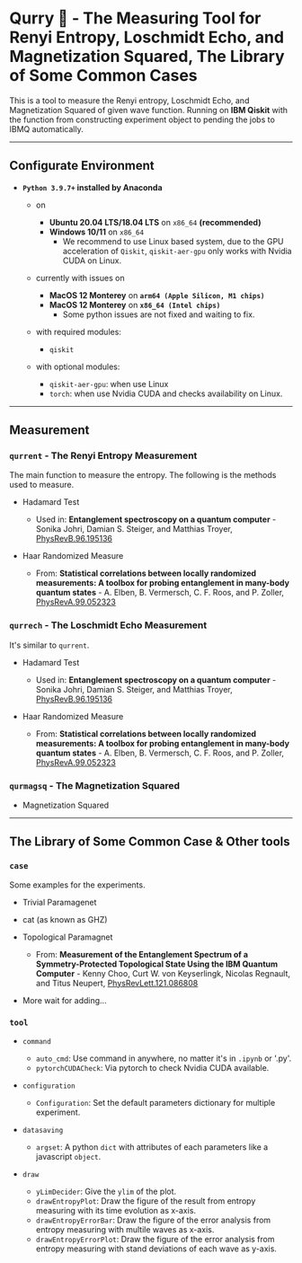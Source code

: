 # Qurry 🍛 - The Measuring Tool for Renyi Entropy, Loschmidt Echo, and Magnetization Squared, The Library of Some Common Cases

This is a tool to measure the Renyi entropy, Loschmidt Echo, and Magnetization Squared of given wave function. Running on **IBM Qiskit** with the function from constructing experiment object to pending the jobs to IBMQ automatically.

---

## Configurate Environment

- **`Python 3.9.7+` installed by Anaconda**
  - on
    - **Ubuntu 20.04 LTS/18.04 LTS** on `x86_64` **(recommended)**
    - **Windows 10/11** on `x86_64`
      - We recommend to use Linux based system, due to the GPU acceleration of `Qiskit`, `qiskit-aer-gpu` only works with Nvidia CUDA on Linux.

  - currently with issues on
    - **MacOS 12 Monterey** on **`arm64 (Apple Silicon, M1 chips)`**
    - **MacOS 12 Monterey** on **`x86_64 (Intel chips)`**
      - Some python issues are not fixed and waiting to fix.

  - with required modules:
    - `qiskit`

  - with optional modules:
    - `qiskit-aer-gpu`: when use Linux
    - `torch`: when use Nvidia CUDA and checks availability on Linux.

---

## Measurement

### `qurrent` - The Renyi Entropy Measurement

The main function to measure the entropy.
The following is the methods used to measure.

- Hadamard Test
  - Used in:
    **Entanglement spectroscopy on a quantum computer** - Sonika Johri, Damian S. Steiger, and Matthias Troyer, [PhysRevB.96.195136](https://doi.org/10.1103/PhysRevB.96.195136)

- Haar Randomized Measure
  - From:
    **Statistical correlations between locally randomized measurements: A toolbox for probing entanglement in many-body quantum states** - A. Elben, B. Vermersch, C. F. Roos, and P. Zoller, [PhysRevA.99.052323](https://doi.org/10.1103/PhysRevA.99.052323)

### `qurrech` - The Loschmidt Echo Measurement

It's similar to `qurrent`.

- Hadamard Test
  - Used in:
    **Entanglement spectroscopy on a quantum computer** - Sonika Johri, Damian S. Steiger, and Matthias Troyer, [PhysRevB.96.195136](https://doi.org/10.1103/PhysRevB.96.195136)

- Haar Randomized Measure
  - From:
    **Statistical correlations between locally randomized measurements: A toolbox for probing entanglement in many-body quantum states** - A. Elben, B. Vermersch, C. F. Roos, and P. Zoller, [PhysRevA.99.052323](https://doi.org/10.1103/PhysRevA.99.052323)

### `qurmagsq` - The Magnetization Squared

- Magnetization Squared

---

## The Library of Some Common Case & Other tools

### `case`

Some examples for the experiments.

- Trivial Paramagenet
- cat (as known as GHZ)
- Topological Paramagnet
  - From:
    **Measurement of the Entanglement Spectrum of a Symmetry-Protected Topological State Using the IBM Quantum Computer** - Kenny Choo, Curt W. von Keyserlingk, Nicolas Regnault, and Titus Neupert, [PhysRevLett.121.086808](https://doi.org/10.1103/PhysRevLett.121.086808)

- More wait for adding...

### `tool`

- `command`
  - `auto_cmd`: Use command in anywhere, no matter it's in `.ipynb` or '.py'.
  - `pytorchCUDACheck`: Via pytorch to check Nvidia CUDA available.

- `configuration`
  - `Configuration`: Set the default parameters dictionary for multiple experiment.

- `datasaving`
  - `argset`: A python `dict` with attributes of each parameters like a javascript `object`.

- `draw`
  - `yLimDecider`: Give the `ylim` of the plot.
  - `drawEntropyPlot`: Draw the figure of the result from entropy measuring with its time evolution as x-axis.
  - `drawEntropyErrorBar`: Draw the figure of the error analysis from entropy measuring with multile waves as x-axis.
  - `drawEntropyErrorPlot`: Draw the figure of the error analysis from entropy measuring with stand deviations of each wave as y-axis.
